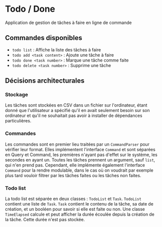 # Todo / Done

Application de gestion de tâches à faire en ligne de commande

## Commandes disponibles
- `todo list` : Affiche la liste des tâches à faire
- `todo add <task content>` : Ajoute une tâche à faire
- `todo done <task number>` : Marque une tâche comme faite
- `todo delete <task number>` : Supprime une tâche

## Décisions architecturales

### Stockage
Les tâches sont stockées en CSV dans un fichier sur l'ordinateur, étant donné que l'utilisateur a spécifié qu'il en avait seulement besoin sur son ordinateur et qu'il ne souhaitait pas avoir à installer de dépendances particulières.

### Commandes
Les commandes sont en premier lieu traitées par un `CommandParser` pour vérifier leur format.
Elles implémentent l'interface `Command` et sont séparées en Query et Command, les premières n'ayant pas d'effet sur le système, les secondes en ayant un.
Toutes les tâches prennent un argument, sauf `list`, qui n'en prend pas. Cependant, elle implémente également l'interface `Command` pour la rendre modulable, dans le cas où on voudrait par exemple plus tard vouloir filtrer par les tâches faites ou les tâches non faites.

### Todo list
La todo list est séparée en deux classes : `TodoList` et `Task`. 
`TodoList` contient une liste de `Task`.
`Task` contient le contenu de la tâche, sa date de création, et un booléen pour savoir si elle est faite ou non.
Une classe `TimeElapsed` calcule et peut afficher la durée écoulée depuis la création de la tâche. Cette durée n'est pas stockée.
